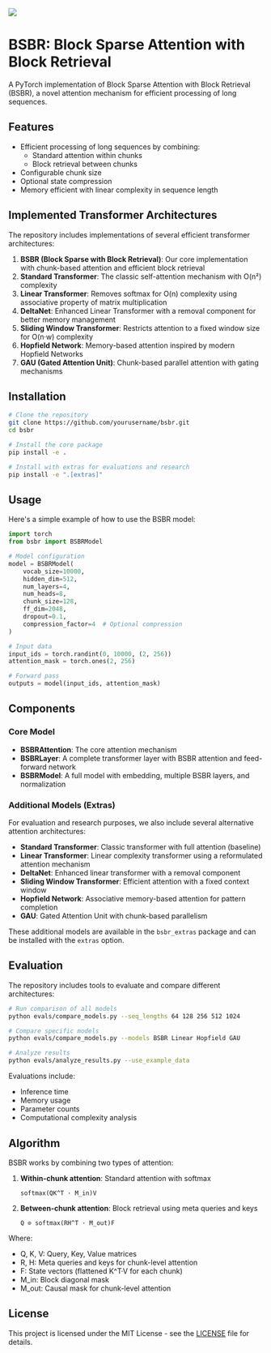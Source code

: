 ![](bsbr_repo_cover.png)

# BSBR: Block Sparse Attention with Block Retrieval

A PyTorch implementation of Block Sparse Attention with Block Retrieval (BSBR), a novel attention mechanism for efficient processing of long sequences.

## Features

- Efficient processing of long sequences by combining:
  - Standard attention within chunks
  - Block retrieval between chunks
- Configurable chunk size
- Optional state compression
- Memory efficient with linear complexity in sequence length

## Implemented Transformer Architectures

The repository includes implementations of several efficient transformer architectures:

1. **BSBR (Block Sparse with Block Retrieval)**: Our core implementation with chunk-based attention and efficient block retrieval
2. **Standard Transformer**: The classic self-attention mechanism with O(n²) complexity
3. **Linear Transformer**: Removes softmax for O(n) complexity using associative property of matrix multiplication
4. **DeltaNet**: Enhanced Linear Transformer with a removal component for better memory management
5. **Sliding Window Transformer**: Restricts attention to a fixed window size for O(n·w) complexity
6. **Hopfield Network**: Memory-based attention inspired by modern Hopfield Networks
7. **GAU (Gated Attention Unit)**: Chunk-based parallel attention with gating mechanisms

## Installation

```bash
# Clone the repository
git clone https://github.com/yourusername/bsbr.git
cd bsbr

# Install the core package
pip install -e .

# Install with extras for evaluations and research
pip install -e ".[extras]"
```

## Usage

Here's a simple example of how to use the BSBR model:

```python
import torch
from bsbr import BSBRModel

# Model configuration
model = BSBRModel(
    vocab_size=10000,
    hidden_dim=512,
    num_layers=4,
    num_heads=8,
    chunk_size=128,
    ff_dim=2048,
    dropout=0.1,
    compression_factor=4  # Optional compression
)

# Input data
input_ids = torch.randint(0, 10000, (2, 256))
attention_mask = torch.ones(2, 256)

# Forward pass
outputs = model(input_ids, attention_mask)
```

## Components

### Core Model

- **BSBRAttention**: The core attention mechanism
- **BSBRLayer**: A complete transformer layer with BSBR attention and feed-forward network
- **BSBRModel**: A full model with embedding, multiple BSBR layers, and normalization

### Additional Models (Extras)

For evaluation and research purposes, we also include several alternative attention architectures:

- **Standard Transformer**: Classic transformer with full attention (baseline)
- **Linear Transformer**: Linear complexity transformer using a reformulated attention mechanism
- **DeltaNet**: Enhanced linear transformer with a removal component 
- **Sliding Window Transformer**: Efficient attention with a fixed context window
- **Hopfield Network**: Associative memory-based attention for pattern completion
- **GAU**: Gated Attention Unit with chunk-based parallelism

These additional models are available in the `bsbr_extras` package and can be installed with the `extras` option.

## Evaluation

The repository includes tools to evaluate and compare different architectures:

```bash
# Run comparison of all models
python evals/compare_models.py --seq_lengths 64 128 256 512 1024

# Compare specific models
python evals/compare_models.py --models BSBR Linear Hopfield GAU

# Analyze results
python evals/analyze_results.py --use_example_data
```

Evaluations include:
- Inference time
- Memory usage
- Parameter counts
- Computational complexity analysis

## Algorithm

BSBR works by combining two types of attention:

1. **Within-chunk attention**: Standard attention with softmax
   ```
   softmax(QK^T · M_in)V
   ```

2. **Between-chunk attention**: Block retrieval using meta queries and keys
   ```
   Q ⊙ softmax(RH^T · M_out)F
   ```

Where:
- Q, K, V: Query, Key, Value matrices
- R, H: Meta queries and keys for chunk-level attention
- F: State vectors (flattened K^T·V for each chunk)
- M_in: Block diagonal mask
- M_out: Causal mask for chunk-level attention

## License

This project is licensed under the MIT License - see the [LICENSE](LICENSE) file for details.
